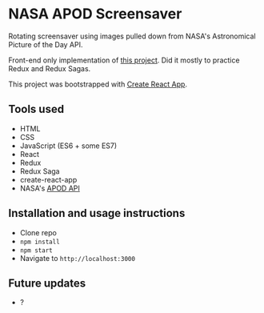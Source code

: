 # NASA APOD Screensaver

Rotating screensaver using images pulled down from NASA's Astronomical Picture of the Day API.

Front-end only implementation of [this project](https://github.com/PakkuDon/nasa-apod-screensaver-crud). Did it mostly to practice Redux and Redux Sagas.

This project was bootstrapped with [Create React App](https://github.com/facebookincubator/create-react-app).

## Tools used
- HTML
- CSS
- JavaScript (ES6 + some ES7)
- React
- Redux
- Redux Saga
- create-react-app
- NASA's [APOD API](https://api.nasa.gov/api.html#apod)

## Installation and usage instructions
- Clone repo
- `npm install`
- `npm start`
- Navigate to `http://localhost:3000`

## Future updates
- ?
